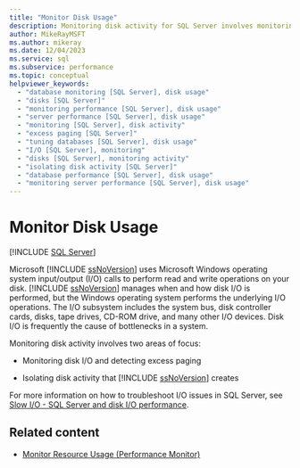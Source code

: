 ```yaml
---
title: "Monitor Disk Usage"
description: Monitoring disk activity for SQL Server involves monitoring disk I/O and detecting excess paging, and isolating disk activity that SQL Server creates.
author: MikeRayMSFT
ms.author: mikeray
ms.date: 12/04/2023
ms.service: sql
ms.subservice: performance
ms.topic: conceptual
helpviewer_keywords:
  - "database monitoring [SQL Server], disk usage"
  - "disks [SQL Server]"
  - "monitoring performance [SQL Server], disk usage"
  - "server performance [SQL Server], disk usage"
  - "monitoring [SQL Server], disk activity"
  - "excess paging [SQL Server]"
  - "tuning databases [SQL Server], disk usage"
  - "I/O [SQL Server], monitoring"
  - "disks [SQL Server], monitoring activity"
  - "isolating disk activity [SQL Server]"
  - "database performance [SQL Server], disk usage"
  - "monitoring server performance [SQL Server], disk usage"
---
```

# Monitor Disk Usage
  [!INCLUDE [SQL Server](../../includes/applies-to-version/sqlserver.md)]

  Microsoft [!INCLUDE [ssNoVersion](../../includes/ssnoversion-md.md)] uses Microsoft Windows operating system input/output (I/O) calls to perform read and write operations on your disk. [!INCLUDE [ssNoVersion](../../includes/ssnoversion-md.md)] manages when and how disk I/O is performed, but the Windows operating system performs the underlying I/O operations. The I/O subsystem includes the system bus, disk controller cards, disks, tape drives, CD-ROM drive, and many other I/O devices. Disk I/O is frequently the cause of bottlenecks in a system.  
  
 Monitoring disk activity involves two areas of focus:  
  
-   Monitoring disk I/O and detecting excess paging  
  
-   Isolating disk activity that [!INCLUDE [ssNoVersion](../../includes/ssnoversion-md.md)] creates  
  
For more information on how to troubleshoot I/O issues in SQL Server, see [Slow I/O - SQL Server and disk I/O performance](https://techcommunity.microsoft.com/t5/SQL-Server-Support/Slow-I-O-SQL-Server-and-disk-I-O-performance/ba-p/333983).
  
## Related content

- [Monitor Resource Usage (Performance Monitor)](monitor-resource-usage-system-monitor.md)
